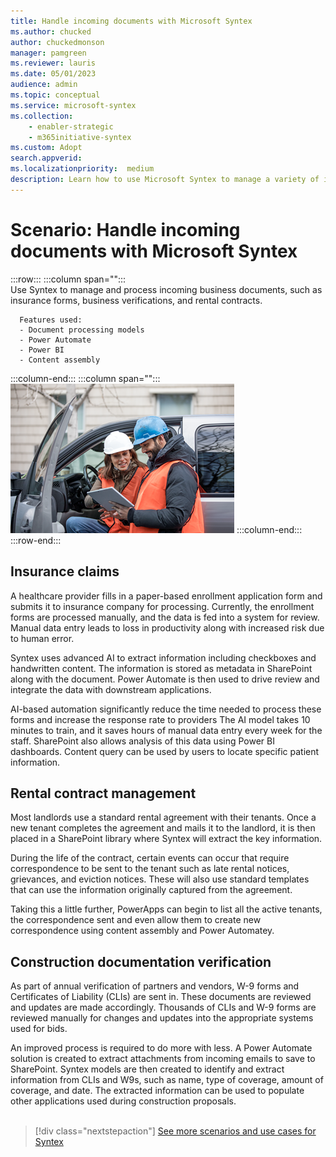 ```yaml
---
title: Handle incoming documents with Microsoft Syntex
ms.author: chucked
author: chuckedmonson
manager: pamgreen
ms.reviewer: lauris
ms.date: 05/01/2023
audience: admin
ms.topic: conceptual
ms.service: microsoft-syntex
ms.collection: 
    - enabler-strategic
    - m365initiative-syntex
ms.custom: Adopt
search.appverid: 
ms.localizationpriority:  medium
description: Learn how to use Microsoft Syntex to manage a variety of incoming business documents.
---
```


# Scenario: Handle incoming documents with Microsoft Syntex

:::row:::
   :::column span="":::      
      Use Syntex to manage and process incoming business documents, such as insurance forms, business verifications, and rental contracts.

      Features used:
      - Document processing models 
      - Power Automate
      - Power BI
      - Content assembly
   :::column-end:::
   :::column span="":::
      ![Image of a generic firstline workers in a worksite setting.](../media/content-understanding/uc-incoming-documents.png)
   :::column-end:::
:::row-end:::

## Insurance claims

A healthcare provider fills in a paper-based enrollment application form and submits it to insurance company for processing. Currently, the enrollment forms are processed manually, and the data is fed into a system for review. Manual data entry leads to loss in productivity along with increased risk due to human error.

Syntex uses advanced AI to extract information including checkboxes and handwritten content. The information is stored as metadata in SharePoint along with the document. Power Automate is then used to drive review and integrate the data with downstream applications.

AI-based automation significantly reduce the time needed to process these forms and increase the response rate to providers The AI model takes 10 minutes to train, and it saves hours of manual data entry every week for the staff. SharePoint also allows analysis of this data using Power BI dashboards. Content query can be used by users to locate specific patient information.

## Rental contract management

Most landlords use a standard rental agreement with their tenants. Once a new tenant completes the agreement and mails it to the landlord, it is then placed in a SharePoint library where Syntex will extract the key information.

During the life of the contract, certain events can occur that require correspondence to be sent to the tenant such as late rental notices, grievances, and eviction notices.  These will also use standard templates that can use the information originally captured from the agreement.

Taking this a little further, PowerApps can begin to list all the active tenants, the correspondence sent and even allow them to create new correspondence using content assembly and Power Automatey.

## Construction documentation verification

As part of annual verification of partners and vendors, W-9 forms and Certificates of Liability (CLIs) are sent in. These documents are reviewed and updates are made accordingly. Thousands of CLIs and W-9 forms are reviewed manually for changes and updates into the appropriate systems used for bids. 

An improved process is required to do more with less. A Power Automate solution is created to extract attachments from incoming emails to save to SharePoint. Syntex models are then created to identify and extract information from CLIs and W9s, such as name, type of coverage, amount of coverage, and date. The extracted information can be used to populate other applications used during construction proposals.
<br>
<br>

> [!div class="nextstepaction"]
> [See more scenarios and use cases for Syntex](adoption-scenarios.md)